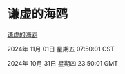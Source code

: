 # 谦虚的海鸥
[谦虚的海鸥](http://219.139.197.74:56308/qxdho/course/base/hotlink/index.php)

2024年 11月 01日 星期五 07:50:01 CST

2024年 10月 31日 星期四 23:50:01 GMT

